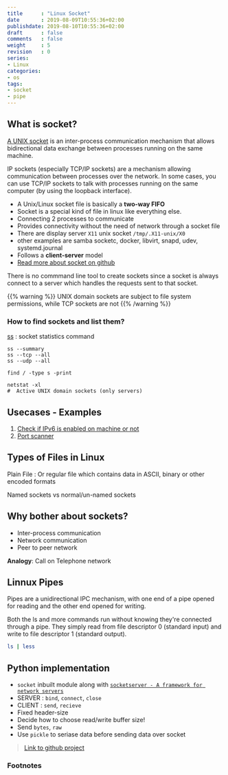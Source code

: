 ```yaml
---
title      : "Linux Socket"
date       : 2019-08-09T10:55:36+02:00
publishdate: 2019-08-10T10:55:36+02:00
draft      : false
comments   : false
weight     : 5
revision   : 0
series:
- Linux
categories:
- os
tags:
- socket
- pipe
---
```


## What is socket?

[A UNIX socket](https://en.wikipedia.org/wiki/Unix_domain_socket) is an inter-process communication mechanism that allows bidirectional data exchange between processes running on the same machine.

IP sockets (especially TCP/IP sockets) are a mechanism allowing communication between processes over the network. In some cases, you can use TCP/IP sockets to talk with processes running on the same computer (by using the loopback interface).

* A Unix/Linux socket file is basically a **two-way FIFO**
* Socket is a special kind of file in linux like everything else.
* Connecting 2 processes to communicate
* Provides connectivity without the need of network through a socket file
* There are display server `X11` unix socket `/tmp/.X11-unix/X0`
* other examples are samba socketc, docker, libvirt, snapd, udev, systemd.journal
* Follows a **client-server** model
* [Read more about socket on github](https://github.com/avimehenwal/python.avimehenwal/blob/b7a55b5a30a353559d3a9cc59ea1c8d64d0b38bc/PortScanner/README.md)
<!-- more -->

There is no commmand line tool to create sockets since a socket is always connect to a server which handles the requests sent to that socket.


{{% warning %}}
 UNIX domain sockets are subject to file system permissions, while TCP sockets are not
{{% /warning %}}

### How to find sockets and list them?

[ss](https://www.cyberciti.biz/tips/linux-investigate-sockets-network-connections.html)
: socket statistics command

```
ss --summary
ss --tcp --all
ss --udp --all

find / -type s -print

netstat -xl
#  Active UNIX domain sockets (only servers)
```

## Usecases - Examples

1. [Check if IPv6 is enabled on machine or not](https://github.com/avimehenwal/python.avimehenwal/blob/b7a55b5a30a353559d3a9cc59ea1c8d64d0b38bc/IPv6/IPv6_checker.py)
2. [Port scanner](https://github.com/avimehenwal/python.avimehenwal/blob/master/PortScanner/PortScanner.py)


## Types of Files in Linux

Plain File
: Or regular file which contains data in ASCII, binary or other encoded formats

Named sockets vs normal/un-named sockets

## Why bother about sockets?

- Inter-process communication
- Network communication
- Peer to peer network

**Analogy**: Call on Telephone network

## Linnux Pipes

Pipes are a unidirectional IPC mechanism, with one end of a pipe opened for reading and the other end opened for writing.

Both the ls and more commands run without knowing they're connected through a pipe. They simply read from file descriptor 0 (standard input) and write to file descriptor 1 (standard output).



```sh
ls | less
```

## Python implementation

* `socket` inbuilt module along with [`socketserver - A framework for network servers`](https://docs.python.org/3/library/socketserver.html#module-socketserver)
* SERVER : `bind`, `connect`, `close`
* CLIENT : `send`, `recieve`
* Fixed header-size
* Decide how to choose read/write buffer size!
* Send `bytes`, `raw`
* Use `pickle` to seriase data before sending data over socket

> [Link to github project](https://github.com/avimehenwal/python.avimehenwal/tree/master/SockerProgramming)

### Footnotes

[^1]:
[^2]:
